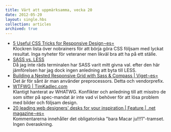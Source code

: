 ```yaml
---
title: Värt att uppmärksamma, vecka 20
date: 2012-05-20
layout: single.hbs
collection: articles
archived: true
---
```

-   [5 Useful CSS Tricks for Responsive
    Design¬es=](http://webdesignerwall.com/tutorials/5-useful-css-tricks-for-responsive-design)\
    Klockren lista över nobrainers för att börja göra CSS följsam med
    lyckat resultat. Inga nyheter för veteraner men likväl bra att ha på
    ett ställe.
-   [SASS vs. LESS](http://css-tricks.com/sass-vs-less/)\
    Då jag inte räds terminalen har SASS varit mitt givna val. efter den
    här jämförelsen har jag dock ingen anledning att byta till LESS.
-   [Building a Nested Responsive Grid with Sass & Compass \|
    Viget¬es=](http://viget.com/inspire/building-a-nested-responsive-grid-with-sass-compass)\
    Det är för sånt är man använder preprocessors. Detta och
    vendorprefix.
-   [WTFWG \| TimKadlec.com](http://timkadlec.com/2012/05/wtfwg/)\
    Klantigt hanterat av WHATWG. Konflikter och anledning till att
    misstro de som sitter på spec-mandat är inte vad vi behöver för att
    lösa problem med bilder och följsam design.
-   [20 leading web designers\' desks for your inspiration \| Feature \|
    .net
    magazine¬es=](http://www.netmagazine.com/features/20-leading-web-designers-desks-your-inspiration)\
    Kommentarerna innehåller det obligatoriska \"bara Macar
    ju!!!1\"-tramset. Ingen överaskning.